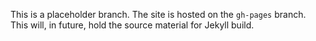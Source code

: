 This is a placeholder branch. The site is hosted on the `gh-pages` branch. This will, in future, hold the source material for Jekyll build.